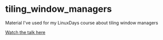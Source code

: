 # tiling_window_managers
Material I've used for my LinuxDays course about tiling window managers

[Watch the talk here](https://www.youtube.com/watch?v=Api6dFMlxAA)
